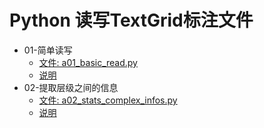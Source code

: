 # Python 读写TextGrid标注文件

* 01-简单读写
  * [文件: a01_basic_read.py](a01_basic_read.py)
  * [说明](https://blog.csdn.net/shaopengfei/article/details/108631858)
* 02-提取层级之间的信息
  * [文件: a02_stats_complex_infos.py](a02_stats_complex_infos.py)
  * [说明](https://blog.csdn.net/shaopengfei/article/details/108718229)